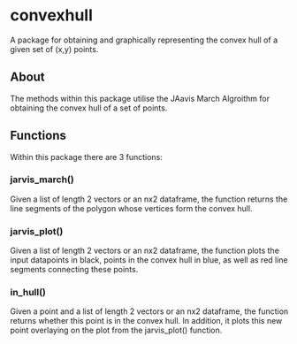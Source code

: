 # convexhull

A package for obtaining and graphically representing the convex hull of a given set of (x,y) points.

## About

The methods within this package utilise the JAavis March Algroithm for obtaining the convex hull of a set of points.

## Functions

Within this package there are 3 functions:

### jarvis_march()

Given a list of length 2 vectors or an nx2 dataframe, the function returns the line segments of the polygon whose vertices form the convex hull.

### jarvis_plot()

Given a list of length 2 vectors or an nx2 dataframe, the function plots the input datapoints in black, points in the convex hull in blue, as well as red line segments connecting these points.

### in_hull()

Given a point and a list of length 2 vectors or an nx2 dataframe, the function returns whether this point is in the convex hull. In addition, it plots this new point overlaying on the plot from the jarvis_plot() function.
